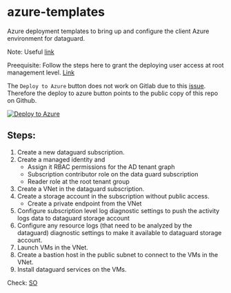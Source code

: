 # azure-templates

Azure deployment templates to bring up and configure the client Azure environment for dataguard. 

Note: Useful [link](https://techcommunity.microsoft.com/t5/azure-governance-and-management/creating-subscriptions-with-arm-templates/ba-p/1839961)

Preequisite: Follow the steps here to grant the deploying user access at root management level. [Link](https://github.com/Azure/Enterprise-Scale/blob/main/docs/EnterpriseScale-Setup-azure.md)

The `Deploy to Azure` button does not work on Gitlab due to this [issue](https://gitlab.com/gitlab-org/gitlab/-/issues/16732).
Therefore the deploy to azure button points to the public copy of this repo on Github. 

[![Deploy to Azure](https://aka.ms/deploytoazurebutton)](https://portal.azure.com/#create/Microsoft.Template/uri/https%3A%2F%2Fraw.githubusercontent.com%2Fsachintyagi22%2Fazure-templates%2Fmain%2Ftemplates%2Fsetup-dataguard-subscription.json)

## Steps:
1. Create a new dataguard subscription. 
2. Create a managed identity and 
    * Assign it RBAC permissions for the AD tenant graph
    * Subscription contributor role on the data guard subscription
    * Reader role at the root tenant group
3. Create a VNet in the dataguard subscription.
4. Create a storage account in the subscription without public access.
    * Create a private endpoint from the VNet
5. Configure subscription level log diagnostic settings to push the activity logs data to dataguard storage account
6. Configure any resource logs (that need to be analyzed by the dataguard) diagnostic settings to make it available to dataguard storage account.
7. Launch VMs in the VNet.
8. Create a bastion host in the public subnet to connect to the VMs in the VNet.
9. Install dataguard services on the VMs.

Check: [SO](https://stackoverflow.com/questions/63478559/how-to-deploy-arm-template-with-user-managed-identity-and-assign-a-subscription)


